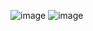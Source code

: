 ![image](https://github.com/user-attachments/assets/4bcbafac-e7d5-474f-b887-9b2b4f70b63c)
![image](https://github.com/user-attachments/assets/60fb81e8-deb4-4a7a-8ccd-2aa207d75adb)
